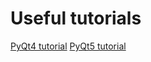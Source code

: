 # Useful tutorials

[PyQt4 tutorial](http://zetcode.com/gui/pyqt4/)
[PyQt5 tutorial](http://zetcode.com/gui/pyqt5/)

